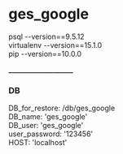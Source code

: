 # ges_google

psql --version==9.5.12\
virtualenv --version==15.1.0\
pip --version==10.0.0


**___________________**
<h3>DB</h3>

DB_for_restore: /db/ges_google\
DB_name: 'ges_google'\
DB_user: 'ges_google'\
user_password: '123456'\
HOST: 'localhost'
